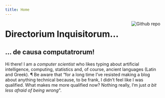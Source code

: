 ```yaml
---
title: Home
---
```


[<img src="https://upload.wikimedia.org/wikipedia/commons/thumb/0/07/Nautilus-pompilius.svg/1448px-Nautilus-pompilius.svg.png" style="max-width:25%;min-width:40px;float:right;" alt="Github repo" />]()

# Directorium Inquisitorum...
## ... de causa computatrorum!

Hi there! I am a <em>computer scientist</em> who likes typing about artificial intelligence, computing, statistics and, of course, ancient languages (Latin and Greek). &para; Be aware that “for a long time I’ve resisted making a blog about anything technical because, to be frank, I didn’t feel like I was qualified. What makes me more qualified now? Nothing really, I’m just <em>a bit less afraid of being wrong</em>".
